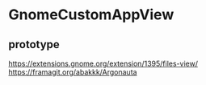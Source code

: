 # GnomeCustomAppView

## prototype
https://extensions.gnome.org/extension/1395/files-view/
https://framagit.org/abakkk/Argonauta

